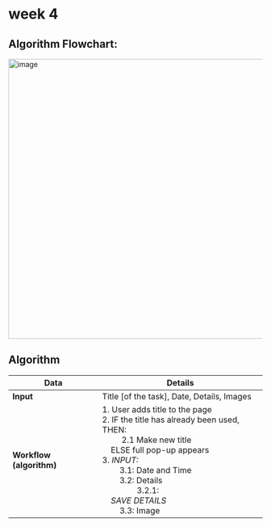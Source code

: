 # week 4 
## Algorithm Flowchart:
<img width="1430" height="554" alt="image" src="https://github.com/user-attachments/assets/e287cad0-b8a1-432b-8002-5bd91b7386e5" />

## Algorithm
| Data | Details |
| --------------------------------------------------------------|--------------------------------------------------------------|
| **Input** | Title [of the task], Date, Details, Images |
| **Workflow (algorithm)** | 1. User adds title to the page <br>2. IF the title has already been used, THEN: <br> &nbsp;&nbsp;&nbsp;&nbsp;&nbsp;&nbsp;&nbsp;&nbsp; 2.1 Make new title <br>&nbsp;&nbsp;&nbsp;&nbsp;ELSE full pop-up appears <br>3. *INPUT:* <br>&nbsp;&nbsp;&nbsp;&nbsp;&nbsp;&nbsp;&nbsp;&nbsp;3.1: Date and Time <br>&nbsp;&nbsp;&nbsp;&nbsp;&nbsp;&nbsp;&nbsp;&nbsp;3.2: Details <br>&nbsp;&nbsp;&nbsp;&nbsp;&nbsp;&nbsp;&nbsp;&nbsp;&nbsp;&nbsp;&nbsp;&nbsp;&nbsp;&nbsp;&nbsp;&nbsp;3.2.1: <br> &nbsp;&nbsp;&nbsp;&nbsp;*SAVE DETAILS* <br> &nbsp;&nbsp;&nbsp;&nbsp;&nbsp;&nbsp;&nbsp;&nbsp;3.3: Image
